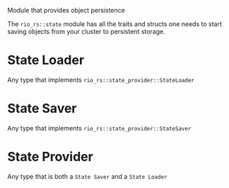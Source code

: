 Module that provides object persistence

The `rio_rs::state` module has all the traits and structs one needs
to start saving objects from your cluster to persistent storage.

# State Loader

Any type that implements `rio_rs::state_provider::StateLoader`

# State Saver

Any type that implements `rio_rs::state_provider::StateSaver`

# State Provider

Any type that is both a `State Saver` and a `State Loader`
